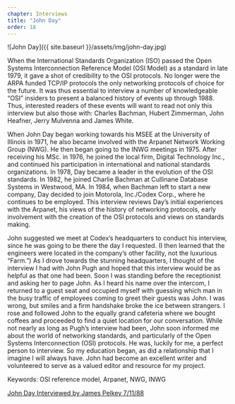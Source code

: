 ```yaml
---
chapter: Interviews
title: "John Day"
order: 18
---
```


![John Day]({{ site.baseurl }}/assets/img/john-day.jpg)

When the International Standards Organization (ISO) passed the Open Systems Interconnection Reference Model (OSI Model) as a standard in late 1979, it gave a shot of credibility to the OSI protocols. No longer were the ARPA funded TCP/IP protocols the only networking protocols of choice for the future. It was thus essential to interview a number of knowledgeable “OSI” insiders to present a balanced history of events up through 1988. Thus, interested readers of these events will want to read not only this interview but also those with: Charles Bachman, Hubert Zimmerman, John Heafner, Jerry Mulvenna and James White.

When John Day began working towards his MSEE at the University of Illinois in 1971, he also became involved with the Arpanet Network Working Group (NWG). He then began going to the INWG meetings in 1975. After receiving his MSc. in 1976, he joined the local firm, Digital Technology Inc., and continued his participation in international and national standards organizations. In 1978, Day became a leader in the evolution of the OSI standards. In 1982, he joined Charlie Bachman at Cullinane Database Systems in Westwood, MA. In 1984, when Bachman left to start a new company, Day decided to join Motorola, Inc./Codex Corp., where he continues to be employed. This interview reviews Day’s initial experiences with the Arpanet, his views of the history of networking protocols, early involvement with the creation of the OSI protocols and views on standards making.

John suggested we meet at Codex’s headquarters to conduct his interview, since he was going to be there the day I requested. (I then learned that the engineers were located in the company’s other facility, not the luxurious “Farm.”) As I drove towards the stunning headquarters, I thought of the interview I had with John Pugh and hoped that this interview would be as helpful as that one had been. Soon I was standing before the receptionist and asking her to page John. As I heard his name over the intercom, I returned to a guest seat and occupied myself with guessing which man in the busy traffic of employees coming to greet their guests was John. I was wrong, but smiles and a firm handshake broke the ice between strangers. I rose and followed John to the equally grand cafeteria where we bought coffees and proceeded to find a quiet location for our conversation. While not nearly as long as Pugh’s interview had been, John soon informed me about the world of networking standards, and particularly of the Open Systems Interconnection (OSI) protocols. He was, luckily for me, a perfect person to interview. So my education began, as did a relationship that I imagine I will always have. John had become an excellent writer and volunteered to serve as a valued editor and resource for my project.

Keywords: OSI reference model, Arpanet, NWG, INWG

[John Day Interviewed by James Pelkey 7/11/88](https://archive.computerhistory.org/resources/access/text/2017/11/102738592-05-01-acc.pdf)
